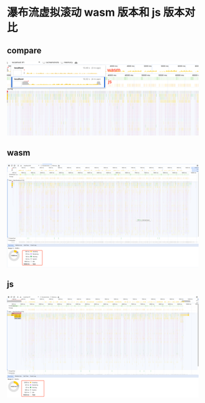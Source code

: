 # 瀑布流虚拟滚动 wasm 版本和 js 版本对比

## compare

![对比](/imgs/compare.png "compare")

## wasm

![wasm](/imgs/wasm.png "wasm")

## js

![js](/imgs/js.png "js")
